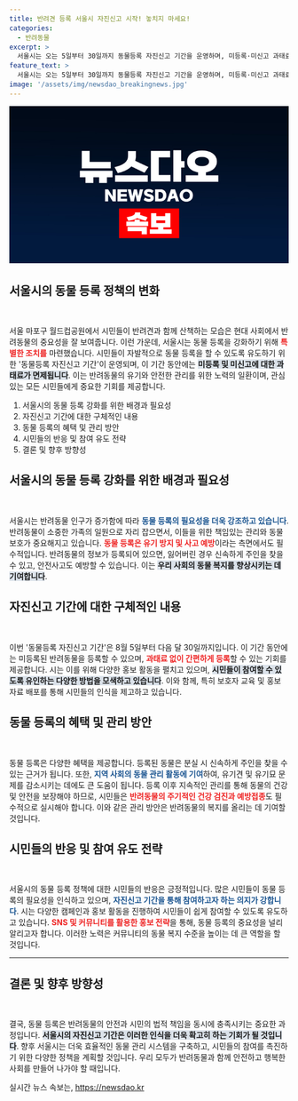 ```yaml
---
title: 반려견 등록 서울시 자진신고 시작! 놓치지 마세요!
categories:
  - 반려동물
excerpt: >
  서울시는 오는 5일부터 30일까지 동물등록 자진신고 기간을 운영하며, 미등록·미신고 과태료를 면제한다고 발표했다. 반려인들에게는 절호의 기회!
feature_text: >
  서울시는 오는 5일부터 30일까지 동물등록 자진신고 기간을 운영하며, 미등록·미신고 과태료를 면제한다고 발표했다. 반려인들에게는 절호의 기회!
image: '/assets/img/newsdao_breakingnews.jpg'
---
```


<p><img src="/assets/img/newsdao_breakingnews.jpg" alt="cryptoinkorea 속보" /></p>

<h2 data-ke-size="size26">서울시의 동물 등록 정책의 변화</h2>

<p data-ke-size="size16">&nbsp;</p> 

<p>서울 마포구 월드컵공원에서 시민들이 반려견과 함께 산책하는 모습은 현대 사회에서 반려동물의 중요성을 잘 보여줍니다. 이런 가운데, 서울시는 동물 등록을 강화하기 위해 <b><span style="color: #ee2323;">특별한 조치를</span></b> 마련했습니다. 시민들이 자발적으로 동물 등록을 할 수 있도록 유도하기 위한 '동물등록 자진신고 기간'이 운영되며, 이 기간 동안에는 <b><span style="background-color: #21538527;">미등록 및 미신고에 대한 과태료가 면제됩니다</span></b>. 이는 반려동물의 유기와 안전한 관리를 위한 노력의 일환이며, 관심 있는 모든 시민들에게 중요한 기회를 제공합니다.</p>

<ol>
<li>서울시의 동물 등록 강화를 위한 배경과 필요성</li>
<li>자진신고 기간에 대한 구체적인 내용</li>
<li>동물 등록의 혜택 및 관리 방안</li>
<li>시민들의 반응 및 참여 유도 전략</li>
<li>결론 및 향후 방향성</li>
</ol>

<h2 data-ke-size="size26">서울시의 동물 등록 강화를 위한 배경과 필요성</h2>

<p data-ke-size="size16">&nbsp;</p> 

<p>서울시는 반려동물 인구가 증가함에 따라 <b><span style="color: #1a5490;">동물 등록의 필요성을 더욱 강조하고 있습니다</span></b>. 반려동물이 소중한 가족의 일원으로 자리 잡으면서, 이들을 위한 책임있는 관리와 동물 보호가 중요해지고 있습니다. <b><span style="color: #ee2323;">동물 등록은 유기 방지 및 사고 예방</span></b>이라는 측면에서도 필수적입니다. 반려동물의 정보가 등록되어 있으면, 잃어버린 경우 신속하게 주인을 찾을 수 있고, 안전사고도 예방할 수 있습니다. 이는 <b><span style="background-color: #21538527;">우리 사회의 동물 복지를 향상시키는 데 기여합니다</span></b>.</p>

<h2 data-ke-size="size26">자진신고 기간에 대한 구체적인 내용</h2>

<p data-ke-size="size16">&nbsp;</p> 

<p>이번 '동물등록 자진신고 기간'은 8월 5일부터 다음 달 30일까지입니다. 이 기간 동안에는 미등록된 반려동물을 등록할 수 있으며, <b><span style="color: #ee2323;">과태료 없이 간편하게 등록</span></b>할 수 있는 기회를 제공합니다. 시는 이를 위해 다양한 홍보 활동을 펼치고 있으며, <b><span style="background-color: #21538527;">시민들이 참여할 수 있도록 유인하는 다양한 방법을 모색하고 있습니다</span></b>. 이와 함께, 특히 보호자 교육 및 홍보 자료 배포를 통해 시민들의 인식을 제고하고 있습니다.</p>

<h2 data-ke-size="size26">동물 등록의 혜택 및 관리 방안</h2>

<p data-ke-size="size16">&nbsp;</p> 

<p>동물 등록은 다양한 혜택을 제공합니다. 등록된 동물은 분실 시 신속하게 주인을 찾을 수 있는 근거가 됩니다. 또한, <b><span style="color: #1a5490;">지역 사회의 동물 관리 활동에 기여</span></b>하여, 유기견 및 유기묘 문제를 감소시키는 데에도 큰 도움이 됩니다. 등록 이후 지속적인 관리를 통해 동물의 건강 및 안전을 보장해야 하므로, 시민들은 <b><span style="color: #ee2323;">반려동물의 주기적인 건강 검진과 예방접종</span></b>도 필수적으로 실시해야 합니다. 이와 같은 관리 방안은 반려동물의 복지를 올리는 데 기여할 것입니다.</p>

<h2 data-ke-size="size26">시민들의 반응 및 참여 유도 전략</h2>

<p data-ke-size="size16">&nbsp;</p>

<p>서울시의 동물 등록 정책에 대한 시민들의 반응은 긍정적입니다. 많은 시민들이 동물 등록의 필요성을 인식하고 있으며, <b><span style="color: #1a5490;">자진신고 기간을 통해 참여하고자 하는 의지가 강합니다</span></b>. 시는 다양한 캠페인과 홍보 활동을 진행하여 시민들이 쉽게 참여할 수 있도록 유도하고 있습니다. <b><span style="color: #ee2323;">SNS 및 커뮤니티를 활용한 홍보 전략</span></b>을 통해, 동물 등록의 중요성을 널리 알리고자 합니다. 이러한 노력은 커뮤니티의 동물 복지 수준을 높이는 데 큰 역할을 할 것입니다.</p>

<hr/>

<h2 data-ke-size="size26">결론 및 향후 방향성</h2>

<p data-ke-size="size16">&nbsp;</p> 

<p>결국, 동물 등록은 반려동물의 안전과 시민의 법적 책임을 동시에 충족시키는 중요한 과정입니다. <b><span style="background-color: #21538527;">서울시의 자진신고 기간은 이러한 인식을 더욱 확고히 하는 기회가 될 것입니다</span></b>. 향후 서울시는 더욱 효율적인 동물 관리 시스템을 구축하고, 시민들의 참여를 촉진하기 위한 다양한 정책을 계획할 것입니다. 우리 모두가 반려동물과 함께 안전하고 행복한 사회를 만들어 나가야 할 때입니다.</p>
실시간 뉴스 속보는, <a href="https://newsdao.kr" rel="dofollow">https://newsdao.kr</a>



